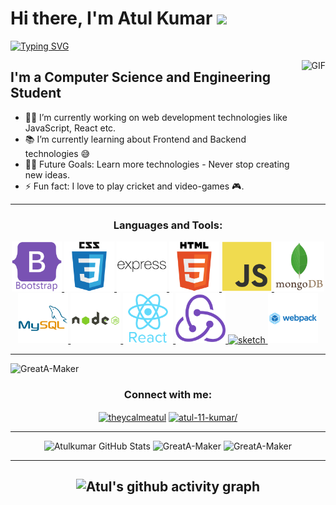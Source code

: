 # Hi there, I'm Atul Kumar <img src="https://www.gifcen.com/wp-content/uploads/2021/08/waving-gif-5.gif" width="50px">

[![Typing SVG](https://readme-typing-svg.demolab.com?font=Press+Start+2P&pause=1000&color=206F92&width=600&lines=FULL+STACK+WEB+DEVELOPER;MERN+DEVELOPER)](https://git.io/typing-svg)

<img align="right" alt="GIF" height="160px" src="https://media.giphy.com/media/du3J3cXyzhj75IOgvA/giphy.gif" />

## I'm a Computer Science and Engineering Student  

- 👨‍💻 I’m currently working on web development technologies like JavaScript, React etc.
- 📚 I’m currently learning about Frontend and Backend technologies 😅
- 💪🏼 Future Goals: Learn more technologies - Never stop creating new ideas.
- ⚡ Fun fact: I love to play cricket and video-games 🎮.

---

 <h3 align="center">Languages and Tools:</h3>
<p align="center">
			<a href="https://babeljs.io/" target="_blank" rel="noreferrer">
				<img
					src="https://raw.githubusercontent.com/devicons/devicon/master/icons/bootstrap/bootstrap-plain-wordmark.svg"
					alt="bootstrap"
					width="80"
					height="80"
				/>
			</a>
			<a href="https://www.w3schools.com/css/" target="_blank" rel="noreferrer">
				<img
					src="https://raw.githubusercontent.com/devicons/devicon/master/icons/css3/css3-original-wordmark.svg"
					alt="css3"
					width="80"
					height="80"
				/>
			</a>
			<a href="https://expressjs.com" target="_blank" rel="noreferrer">
				<img
					src="https://raw.githubusercontent.com/devicons/devicon/master/icons/express/express-original-wordmark.svg"
					alt="express"
					width="80"
					height="80"
				/>
			</a>
			<a href="https://www.w3.org/html/" target="_blank" rel="noreferrer">
				<img
					src="https://raw.githubusercontent.com/devicons/devicon/master/icons/html5/html5-original-wordmark.svg"
					alt="html5"
					width="80"
					height="80"
				/>
			</a>
			<a
				href="https://developer.mozilla.org/en-US/docs/Web/JavaScript"
				target="_blank"
				rel="noreferrer"
			>
				<img
					src="https://raw.githubusercontent.com/devicons/devicon/master/icons/javascript/javascript-original.svg"
					alt="javascript"
					width="80"
					height="80"
				/>
			</a>
			<a href="https://www.mongodb.com/" target="_blank" rel="noreferrer">
				<img
					src="https://raw.githubusercontent.com/devicons/devicon/master/icons/mongodb/mongodb-original-wordmark.svg"
					alt="mongodb"
					width="80"
					height="80"
				/>
			</a>
			<a href="https://www.mysql.com/" target="_blank" rel="noreferrer">
				<img
					src="https://raw.githubusercontent.com/devicons/devicon/master/icons/mysql/mysql-original-wordmark.svg"
					alt="mysql"
					width="80"
					height="80"
				/>
			</a>
			<a href="https://nodejs.org" target="_blank" rel="noreferrer">
				<img
					src="https://raw.githubusercontent.com/devicons/devicon/master/icons/nodejs/nodejs-original-wordmark.svg"
					alt="nodejs"
					width="80"
					height="80"
				/>
			</a>
			<a href="https://reactjs.org/" target="_blank" rel="noreferrer">
				<img
					src="https://raw.githubusercontent.com/devicons/devicon/master/icons/react/react-original-wordmark.svg"
					alt="react"
					width="80"
					height="80"
				/>
			</a>
			<a href="https://redux.js.org" target="_blank" rel="noreferrer">
				<img
					src="https://raw.githubusercontent.com/devicons/devicon/master/icons/redux/redux-original.svg"
					alt="redux"
					width="80"
					height="80"
				/>
			</a>
			<a href="https://www.sketch.com/" target="_blank" rel="noreferrer">
				<img
					src="https://www.vectorlogo.zone/logos/sketchapp/sketchapp-icon.svg"
					alt="sketch"
					width="80"
					height="80"
				/>
			</a>
			<a href="https://webpack.js.org" target="_blank" rel="noreferrer">
				<img
					src="https://raw.githubusercontent.com/devicons/devicon/d00d0969292a6569d45b06d3f350f463a0107b0d/icons/webpack/webpack-original-wordmark.svg"
					alt="webpack"
					width="80"
					height="80"
				/>
			</a>

---

<p align="left"> <img src="https://komarev.com/ghpvc/?username=GreatA-Maker&label=Profile%20views&color=0e75b6&style=flat" alt="GreatA-Maker" /> </p>

<h3 align="center">Connect with me:</h3>
<p align="center">
<a href="https://twitter.com/theycalmeatul" target="_blank"><img align="center" src="https://raw.githubusercontent.com/rahuldkjain/github-profile-readme-generator/master/src/images/icons/Social/twitter.svg" alt="theycalmeatul" height="30" width="40" /></a>
<a href="https://linkedin.com/in/atul-11-kumar/" target="_blank"><img align="center" src="https://raw.githubusercontent.com/rahuldkjain/github-profile-readme-generator/master/src/images/icons/Social/linked-in-alt.svg" alt="atul-11-kumar/" height="30" width="40" /></a>
</p>

---

<div align="center">
<img width="400px" src="https://github-readme-stats.vercel.app/api?username=GreatA-Maker&show_icons=true&hide_border=true&count_private=true&theme=dark&icon_color=fad000" alt="Atulkumar GitHub Stats">
<img width="400px" src="https://github-readme-streak-stats.herokuapp.com/?user=GreatA-Maker&count_private=true&theme=dark" alt="GreatA-Maker" />
<img width=500 src="https://github-readme-stats.vercel.app/api/top-langs/?username=GreatA-Maker&count_private=true&theme=dark" alt="GreatA-Maker" />
<div>
  
---
![Atul's github activity graph](https://activity-graph.herokuapp.com/graph?username=GreatA-Maker&theme=react-dark)	
---


  
	

  




